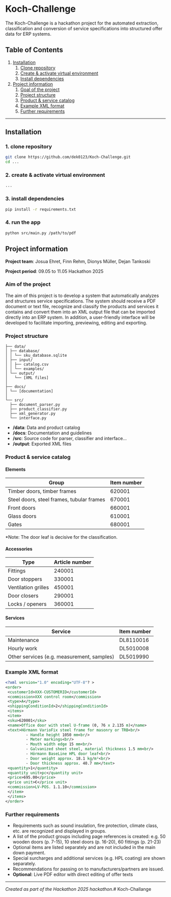 # Koch-Challenge

The Koch-Challenge is a hackathon project for the automated extraction, classification and conversion of service specifications into structured offer data for ERP systems.

## Table of Contents

1. [Installation](#installation)  
    1. [Clone repository](#1-repository-clone)  
    2. [Create & activate virtual environment](#2-create--activate--virtual--environment)  
    3. [Install dependencies](#3-install-dependencies)  
2. [Project information](#project-information)  
    1. [Goal of the project](#goal-of-the-project)  
    2. [Project structure](#project-structure)  
    3. [Product & service catalog](#product--service-catalog)  
    4. [Example XML format](#example-xml-format)  
    5. [Further requirements](#further-requirements)  

---

## Installation


### 1. clone repository

```bash
git clone https://github.com/dek0123/Koch-Challenge.git
cd ...
```

### 2. create & activate virtual environment

```bash
...
```

### 3. install dependencies

```bash
pip install -r requirements.txt
```

### 4. run the app
``` bash 
python src/main.py /path/to/pdf
```



## Project information

**Project team**: Josua Ehret, Finn Rehm, Dionys Müller, Dejan Tankoski

**Project period**: 09.05 to 11.05 Hackathon 2025

### Aim of the project

The aim of this project is to develop a system that automatically analyzes and structures service specifications. The system should receive a PDF document or text file, recognize and classify the products and services it contains and convert them into an XML output file that can be imported directly into an ERP system. In addition, a user-friendly interface will be developed to facilitate importing, previewing, editing and exporting.



### Project structure

```mermaid
├── data/
│ ├── database/
│ │ └── sku_database.sqlite
│ ├── input/
│ │ ├── catalog.csv
│ │ └── examples/
│ └── output/
│   └── [XML files]
│
├── docs/
│ └── [documentation]
│
└── src/
  ├── document_parser.py
  ├── product_classifier.py
  ├── xml_generator.py
  └── interface.py
```

- **/data**: Data and product catalog  
- **/docs**: Documentation and guidelines  
- **/src**: Source code for parser, classifier and interface...
- **/output**: Exported XML files  

### Product & service catalog

#### Elements

| Group | Item number |
|---------------------------------|----------------|
| Timber doors, timber frames | 620001 |
| Steel doors, steel frames, tubular frames | 670001 |
| Front doors | 660001 |
| Glass doors | 610001 |
| Gates | 680001 |


*Note: The door leaf is decisive for the classification.

#### Accessories

| Type | Article number |
|------------------|----------------|
| Fittings | 240001 |
| Door stoppers | 330001 |
| Ventilation grilles | 450001 |
| Door closers | 290001 |
| Locks / openers | 360001 |

#### Services

| Service | Item number |
|------------------------------------------|----------------|
| Maintenance | DL8110016 |
| Hourly work | DL5010008 |
| Other services (e.g. measurement, samples) | DL5019990 |

### Example XML format


```xml
<?xml version="1.0" encoding="UTF-8"? >
<order>
 <customerId>XXX-CUSTOMERID</customerId>
 <commission>XXX control room</commission>
 <type>A</type>
 <shippingConditionId>2</shippingConditionId>
 <items>
 <item>
 <sku>620001</sku>
 <name>Office door with steel U-frame (0, 76 x 2.135 m)</name>
 <text>Hörmann VarioFix steel frame for masonry or TRB<br/>
         - Handle height 1050 mm<br/>
         - Meter markings<br/>
         - Mouth width edge 15 mm<br/>
         - Galvanized sheet steel, material thickness 1.5 mm<br/>
         - Hörmann BaseLine HPL door leaf<br/>
         - Door weight approx. 18.1 kg/m²<br/>
         - Door thickness approx. 40.7 mm</text>
 <quantity>1</quantity>
 <quantity unit>pc</quantity unit>
 <price>695.00</price>
 <price unit>€</price unit>
 <commission>LV-POS. 1.1.10</commission>
 </item>
 </items>
</order>
```

### Further requirements

- Requirements such as sound insulation, fire protection, climate class, etc. are recognized and displayed in groups.
- A list of the product groups including page references is created: 
 e.g. 50 wooden doors (p. 7-15), 10 steel doors (p. 16-20), 60 fittings (p. 21-23)
- Optional items are listed separately and are not included in the main down payment.
- Special surcharges and additional services (e.g. HPL coating) are shown separately.
- Recommendations for passing on to manufacturers/partners are issued.
- **Optional**: Live PDF editor with direct editing of offer texts

---


*Created as part of the Hackathon 2025 hackathon.*# Koch-Challange
